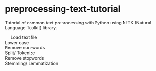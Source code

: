 # preprocessing-text-tutorial

Tutorial of common text preprocessing with Python using NLTK (Natural Language Toolkit) library. 

  &emsp; Load text file <br>
  Lower case<br>
  Remove non-words<br>
  Split/ Tokenize<br>
  Remove stopwords<br>
  Stemming/ Lemmatization
